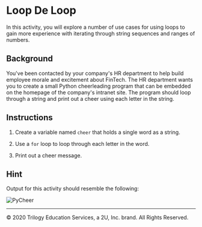 # Loop De Loop

In this activity, you will explore a number of use cases for using loops to gain more experience with iterating through string sequences and ranges of numbers.

## Background

You've been contacted by your company's HR department to help build employee morale and excitement about FinTech. The HR department wants you to create a small Python cheerleading program that can be embedded on the homepage of the company's intranet site. The program should loop through a string and print out a cheer using each letter in the string.

## Instructions

1. Create a variable named `cheer` that holds a single word as a string.

2. Use a `for` loop to loop through each letter in the word.

3. Print out a cheer message.

## Hint

Output for this activity should resemble the following:

![PyCheer](Images/python-cheer.PNG)

---

© 2020 Trilogy Education Services, a 2U, Inc. brand. All Rights Reserved.
